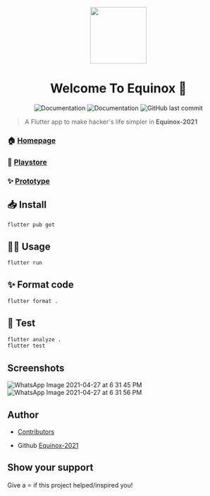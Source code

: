<p align="center"><img align="center" src="![WhatsApp Image 2021-04-27 at 6 23 48 PM](https://user-images.githubusercontent.com/58786316/117425250-40829700-af40-11eb-9e98-0713adab6f98.jpeg)" height="128" /></p>
<h1 align="center">Welcome To Equinox 👋</h1>
<p align="center">
  <img alt="Documentation" src="https://img.shields.io/badge/-Flutter-blue?&logo=flutter" />
  <img alt="Documentation" src="https://img.shields.io/badge/-Firebase-blue?&logo=firebase" />
  <img alt="GitHub last commit" src="https://img.shields.io/github/last-commit/Manas1820/Equinox-2021">
</p>

> A Flutter app to make hacker's life simpler in __Equinox-2021__

### 🏠 [Homepage](https://www.equinoxhack.in/)

### 🎁 [Playstore](https://play.google.com/store/apps/details?id=com.apoorvsingh2000.equinox_21)

### ✨ [Prototype](https://www.figma.com/file/QNIFwJ902eYJUMx5fgtCUL/Equinox-app?node-id=0%3A1)

## 📥 Install

```sh
flutter pub get
```

## 👷‍♂️ Usage

```sh
flutter run
```

## ✨ Format code

```sh
flutter format .
```

## 🧪 Test

```sh
flutter analyze .
flutter test
```
  
</details>

## Screenshots
![WhatsApp Image 2021-04-27 at 6 31 45 PM](https://user-images.githubusercontent.com/58786316/117425082-16c97000-af40-11eb-9bf3-60c998c606e2.jpeg)
![WhatsApp Image 2021-04-27 at 6 31 56 PM](https://user-images.githubusercontent.com/58786316/117425097-1a5cf700-af40-11eb-9276-58f272826ade.jpeg)


## Author 
- [Contributors](https://github.com/Manas1820/Equinox-2021/graphs/contributors)
  
- Github [Equinox-2021](https://github.com/Manas1820/Equinox-2021)


## Show your support 

Give a ⭐️ if this project helped/inspired you!

